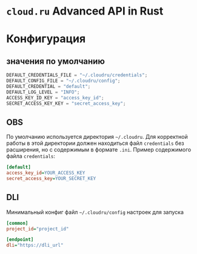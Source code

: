 # `cloud.ru` Advanced API in Rust

# Конфигурация

## значения по умолчанию
```rust
DEFAULT_CREDENTIALS_FILE = "~/.cloudru/credentials";
DEFAULT_CONFIG_FILE = "~/.cloudru/config";
DEFAULT_CREDENTIAL = "default";
DEFAULT_LOG_LEVEL = "INFO";
ACCESS_KEY_ID_KEY = "access_key_id";
SECRET_ACCESS_KEY_KEY = "secret_access_key";
```

## OBS
По умолчанию используется директория `~/.cloudru`. Для корректной работы в этой директории должен находиться файл `credentials` без расширения, но с содержимым в формате `.ini`. 
Пример содержимого файла `credentials`:

```ini
[default]
access_key_id=YOUR_ACCESS_KEY
secret_access_key=YOUR_SECRET_KEY
```



## DLI
Минимальный конфиг файл `~/.cloudru/config` настроек для запуска
```ini
[common]
project_id="project_id"

[endpoint]
dli="https://dli_url"
```